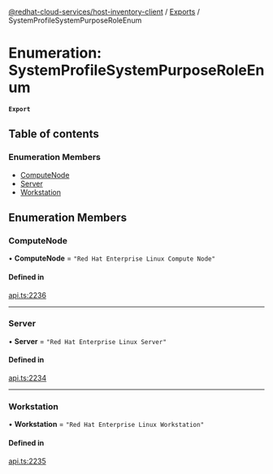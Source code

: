 [@redhat-cloud-services/host-inventory-client](../README.md) / [Exports](../modules.md) / SystemProfileSystemPurposeRoleEnum

# Enumeration: SystemProfileSystemPurposeRoleEnum

**`Export`**

## Table of contents

### Enumeration Members

- [ComputeNode](SystemProfileSystemPurposeRoleEnum.md#computenode)
- [Server](SystemProfileSystemPurposeRoleEnum.md#server)
- [Workstation](SystemProfileSystemPurposeRoleEnum.md#workstation)

## Enumeration Members

### ComputeNode

• **ComputeNode** = ``"Red Hat Enterprise Linux Compute Node"``

#### Defined in

[api.ts:2236](https://github.com/RedHatInsights/javascript-clients/blob/master/packages/host-inventory/api.ts#L2236)

___

### Server

• **Server** = ``"Red Hat Enterprise Linux Server"``

#### Defined in

[api.ts:2234](https://github.com/RedHatInsights/javascript-clients/blob/master/packages/host-inventory/api.ts#L2234)

___

### Workstation

• **Workstation** = ``"Red Hat Enterprise Linux Workstation"``

#### Defined in

[api.ts:2235](https://github.com/RedHatInsights/javascript-clients/blob/master/packages/host-inventory/api.ts#L2235)
